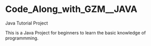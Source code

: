 # Code_Along_with_GZM__JAVA
Java Tutorial Project


This is a Java Project for beginners to learn the basic knowledge of programmming.
